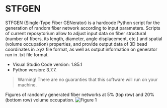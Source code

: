 # STFGEN
STFGEN (Single-Type Fiber GENerator) is a hardcode Python script for the generation of random fiber network according to input parameters. Scripts of current reposytorium allow to adjust input data on fiber structural (number of fibers, its length, diameter, angle displacement, etc.) and spatial (volume occupation) properties, and provide output data of 3D bead coordinates in .xyz file format, as well as output information on generator run in .txt file format. 

- Visual Studio Code version: 1.85.1
- Python version: 3.7.7.

> Warning! There are no guaranties that this software will run on your machine.

Figures of randomly generated fiber networks at 5% (top row) and 20% (bottom row) volume occupation.
![Figure 1](https://github.com/vchibrikov/STFGEN/assets/98614057/dfc4ada0-2218-4368-ad0c-01af3ac87786)

